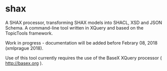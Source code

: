 # shax
A SHAX processor, transforming SHAX models into SHACL, XSD and JSON Schema. A command-line tool written in XQuery and based on the TopicTools framework.

Work in progress - documentation will be added before Febrary 08, 2018 (xmlprague 2018).

Use of this tool currently requires the use of the BaseX XQuery processor ( http://basex.org ).
